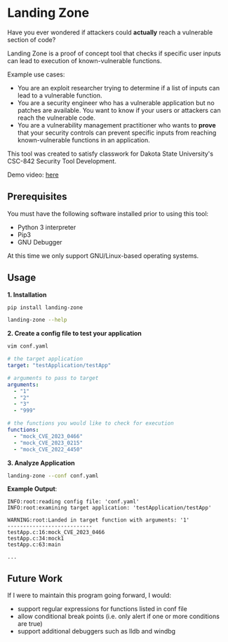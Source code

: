 # Landing Zone

Have you ever wondered if attackers could **actually** reach a vulnerable section of code?

Landing Zone is a proof of concept tool that checks if specific user inputs can lead to execution of known-vulnerable
functions.

Example use cases:

- You are an exploit researcher trying to determine if a list of inputs can lead to a vulnerable function.
- You are a security engineer who has a vulnerable application but no patches are available. You want to know if your
  users or attackers can reach the vulnerable code.
- You are a vulnerability management practitioner who wants to **prove** that your security controls can prevent
  specific
  inputs from reaching known-vulnerable functions in an application.

This tool was created to satisfy classwork for Dakota State University's CSC-842 Security Tool Development.

Demo video: [here]()

## Prerequisites

You must have the following software installed prior to using this tool:

- Python 3 interpreter
- Pip3
- GNU Debugger

At this time we only support GNU/Linux-based operating systems.

## Usage

**1. Installation**

```bash
pip install landing-zone

landing-zone --help
```

**2. Create a config file to test your application**

```bash
vim conf.yaml
```

```yaml
# the target application
target: "testApplication/testApp"

# arguments to pass to target
arguments:
  - "1"
  - "2"
  - "3"
  - "999"

# the functions you would like to check for execution
functions:
  - "mock_CVE_2023_0466"
  - "mock_CVE_2023_0215"
  - "mock_CVE_2022_4450"
```

**3. Analyze Application**

```bash
landing-zone --conf conf.yaml
```

**Example Output**:

```
INFO:root:reading config file: 'conf.yaml'
INFO:root:examining target application: 'testApplication/testApp'

WARNING:root:Landed in target function with arguments: '1'
---------------------------
testApp.c:16:mock_CVE_2023_0466
testApp.c:34:mock1
testApp.c:63:main

...
```

## Future Work

If I were to maintain this program going forward, I would:

- support regular expressions for functions listed in conf file
- allow conditional break points (i.e. only alert if one or more conditions are true)
- support additional debuggers such as lldb and windbg
